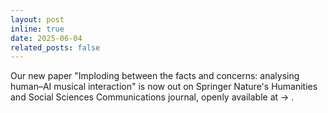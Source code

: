 ```yaml
---
layout: post
inline: true
date: 2025-06-04
related_posts: false
---
```


Our new paper "Imploding between the facts and concerns: analysing human–AI musical interaction" is now out on Springer Nature's Humanities and Social Sciences Communications journal, openly available at -> [<i class="fa-solid fa-newspaper"></i>](https://www.nature.com/articles/s41599-025-04533-4).
